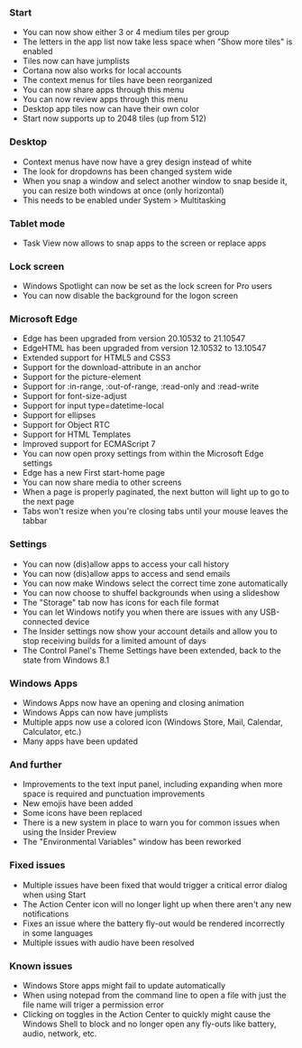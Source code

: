 ### Start
- You can now show either 3 or 4 medium tiles per group
- The letters in the app list now take less space when "Show more tiles" is enabled
- Tiles now can have jumplists
- Cortana now also works for local accounts
- The context menus for tiles have been reorganized
 - You can now share apps through this menu
 - You can now review apps through this menu
- Desktop app tiles now can have their own color
- Start now supports up to 2048 tiles (up from 512)

### Desktop
- Context menus have now have a grey design instead of white
- The look for dropdowns has been changed system wide
- When you snap a window and select another window to snap beside it, you can resize both windows at once (only horizontal)
 - This needs to be enabled under System > Multitasking

### Tablet mode
- Task View now allows to snap apps to the screen or replace apps

### Lock screen
- Windows Spotlight can now be set as the lock screen for Pro users
- You can now disable the background for the logon screen

### Microsoft Edge
- Edge has been upgraded from version 20.10532 to 21.10547
- EdgeHTML has been upgraded from version 12.10532 to 13.10547
- Extended support for HTML5 and CSS3
 - Support for the download-attribute in an anchor
 - Support for the picture-element
 - Support for :in-range, :out-of-range, :read-only and :read-write
 - Support for font-size-adjust
 - Support for input type=datetime-local
 - Support for ellipses
 - Support for Object RTC
 - Support for HTML Templates
- Improved support for ECMAScript 7
- You can now open proxy settings from within the Microsoft Edge settings
- Edge has a new First start-home page
- You can now share media to other screens
- When a page is properly paginated, the next button will light up to go to the next page
- Tabs won't resize when you're closing tabs until your mouse leaves the tabbar

### Settings
- You can now (dis)allow apps to access your call history
- You can now (dis)allow apps to access and send emails
- You can now make Windows select the correct time zone automatically
- You can now choose to shuffel backgrounds when using a slideshow
- The "Storage" tab now has icons for each file format
- You can let Windows notify you when there are issues with any USB-connected device
- The Insider settings now show your account details and allow you to stop receiving builds for a limited amount of days
- The Control Panel's Theme Settings have been extended, back to the state from Windows 8.1

### Windows Apps
- Windows Apps now have an opening and closing animation
- Windows Apps can now have jumplists
- Multiple apps now use a colored icon (Windows Store, Mail, Calendar, Calculator, etc.)
- Many apps have been updated

### And further
- Improvements to the text input panel, including expanding when more space is required and punctuation improvements
- New emojis have been added
- Some icons have been replaced
- There is a new system in place to warn you for common issues when using the Insider Preview
- The "Environmental Variables" window has been reworked

### Fixed issues
- Multiple issues have been fixed that would trigger a critical error dialog when using Start
- The Action Center icon will no longer light up when there aren't any new notifications
- Fixes an issue where the battery fly-out would be rendered incorrectly in some languages
- Multiple issues with audio have been resolved

### Known issues
- Windows Store apps might fail to update automatically
- When using notepad from the command line to open a file with just the file name will triger a permission error
- Clicking on toggles in the Action Center to quickly might cause the Windows Shell to block and no longer open any fly-outs like battery, audio, network, etc.
